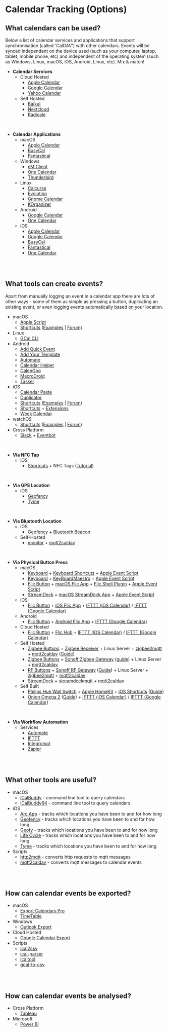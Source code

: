 # Calendar Tracking (Options)

## What calendars can be used?  
Below a list of calendar services and applications that support synchronisation (called 'CalDAV') with other calendars. Events will be synced independent on the device used (such as your computer, laptop, tablet, mobile phone, etc) and independent of the operating system (such as Windows, Linux, macOS, iOS, Android, Linux, etc). Mix & match!

* **Calendar Services**   
  * Cloud Hosted
     * [Apple Calendar](https://www.icloud.com/calendar/) 
     * [Google Calendar](http://calendar.google.com)
     * [Yahoo Calendar](http://calendar.yahoo.com)
   * Self Hosted
     * [Baïkal](http://www.baikal-server.com)
     * [Nextcloud](http://nextcloud.com) 
     * [Radicale](http://radicale.org)
<br />  

* **Calendar Applications**  
  * macOS
     * [Apple Calendar](http://support.apple.com/guide/calendar/welcome/mac)
     * [BusyCal](https://www.busymac.com/busycal/)
     * [Fantastical](https://flexibits.com/)
  * Windows
     * [eM Client](http://www.emclient.com)
     * [One Calendar](https://www.onecalendar.nl)
     * [Thunderbird](https://www.thunderbird.net/en-US/calendar/)
  * Linux
     * [Calcurse](https://calcurse.org)
     * [Evolution](https://wiki.gnome.org/Apps/Evolution) 
     * [Gnome Calendar](https://snapcraft.io/gnome-calendar)
     * [KOrganizer](https://apps.kde.org/en/korganizer)
  * Android
     * [Google Calendar](https://play.google.com/store/apps/details?id=com.google.android.calendar)
     * [One Calendar](https://play.google.com/store/apps/details?id=biz.codespark.xcalendarapp)
  * iOS
     * [Apple Calendar](https://apps.apple.com/app/id1108185179)
     * [Google Calendar](https://apps.apple.com/app/id909319292)
     * [BusyCal](https://apps.apple.com/us/app/id1035689743)
     * [Fantastical](https://apps.apple.com/app/id718043190)
     * [One Calendar](https://apps.apple.com/app/id1238379385)
<br />  
<br />  



## What tools can create events?  
Apart from manually logging an event in a calendar app there are lots of other ways - some of them as simple as pressing a button, duplicating an existing event, or even logging events automatically based on your location.
  * macOS
     * [Apple Script](https://github.com/107208579/calendar-tracking/tree/main/applescript)
     * [Shortcuts]() ([Examples](https://github.com/107208579/calendar-tracking/blob/main/shortcuts/README.md) | [Forum](https://www.reddit.com/r/shortcuts))
  * Linux
     * [GCal CLI](https://github.com/insanum/gcalcli)
  * Android
     * [Add Quick Event](https://play.google.com/store/apps/details?id=com.a3w4u.addquickeventfree)
     * [Add Your Template](https://play.google.com/store/apps/details?id=streim.de.quickaddroidpro) 
     * [Automate](https://play.google.com/store/apps/details?id=com.llamalab.automate)
     * [Calendar Helper](https://play.google.com/store/apps/details?id=net.noople.calendarhelper)
     * [CalenGoo](https://play.google.com/store/apps/details?id=com.calengoo.android)
     * [MacroDroid](https://play.google.com/store/apps/details?id=com.arlosoft.macrodroid)
     * [Tasker](https://play.google.com/store/apps/details?id=net.dinglisch.android.taskerm)
  * iOS
     * [Calendar Paste](https://apps.apple.com/app/id581693524)
     * [Duplicator](https://apps.apple.com/app/id863270136)
     * [Shortcuts](https://support.apple.com/en-gb/guide/shortcuts/welcome/ios) ([Examples](https://github.com/107208579/calendar-tracking/blob/main/shortcuts/README.md) | [Forum](https://www.reddit.com/r/shortcuts))
     * [Shortcuts](https://support.apple.com/en-gb/guide/shortcuts/welcome/ios) + [Extensions](https://appraven.net/collection.php?listId=5e9631e1f2701d7f562d3e55)
     * [Week Calendar](https://apps.apple.com/app/id381059732)
  * watchOS
     * [Shortcuts](https://support.apple.com/en-gb/guide/watch/apd99050d435/watchos) ([Examples](https://github.com/107208579/calendar-tracking/blob/main/shortcuts/README.md) | [Forum](https://www.reddit.com/r/shortcuts))
   * Cross Platform
     * [Slack](https://slack.com) + [Eventbot](https://geteventbot.com)
<br />

* **Via NFC Tap**
  * iOS
     * [Shortcuts](https://support.apple.com/en-gb/guide/shortcuts/welcome/ios) + NFC Tags ([Tutorial](https://www.matthewcassinelli.com/nfc-tags-siri-shortcuts/))
<br />

 * **Via GPS Location**
   * iOS
     * [Geofency](https://apps.apple.com/app/id615538630) 
     * [Tyme](https://apps.apple.com/app/id1461456813) 
<br />

 * **Via Bluetooth Location**  
   * iOS  
     * [Geofency](https://apps.apple.com/app/id615538630) + [Bluetooth Beacon](https://www.feasycom.com/product/Bluetooth-Beacon.html)
   * Self-Hosted  
     * [monitor](https://github.com/andrewjfreyer/monitor) + [mqtt2caldav](https://github.com/107208579/mqtt2caldav)   
<br />

* **Via Physical Button Press**  
  * macOS
     * [Keyboard](https://www.apple.com/sg/shop/product/MLA22ZA/A/magic-keyboard-us-english) + [Keyboard Shortcuts](https://support.apple.com/en-gb/guide/mac-help/mchlp2271/11.0/mac/11.0) + [Apple Event Script](https://github.com/107208579/calendar-tracking/tree/main/applescript)
     * [Keyboard](https://www.apple.com/sg/shop/product/MLA22ZA/A/magic-keyboard-us-english) + [KeyBoardMaestro](https://www.keyboardmaestro.com) + [Apple Event Script](https://github.com/107208579/calendar-tracking/tree/main/applescript)
     * [Flic Button](https://flic.io/) + [macOS Flic App](https://flic.io/mac-app) + [Flic Shell Plugin](https://github.com/MikeDocker/Flic-Plugin) + [Apple Event Script](https://github.com/107208579/calendar-tracking/tree/main/applescript)
     * [StreamDeck](https://www.elgato.com/en/gaming/stream-deck) + [macOS StreamDeck App](https://www.elgato.com/en/gaming/downloads) + [Apple Event Script](https://github.com/107208579/calendar-tracking/tree/main/applescript)
  * iOS 
     * [Flic Button](https://flic.io/) + [iOS Flic App](https://apps.apple.com/app/id977593793) + [IFTTT (iOS Calendar)](https://ifttt.com/ios_calendar) / [IFTTT (Google Calendar)](https://ifttt.com/google_calendar)
  * Android
     * [Flic Button](https://flic.io/) + [Android Flic App](https://play.google.com/store/apps/details?id=io.flic.app) + [IFTTT (Google Calendar)](https://ifttt.com/google_calendar)
  * Cloud Hosted
     * [Flic Button](https://flic.io/) + [Flic Hub](https://flic.io/) + [IFTTT (iOS Calendar)](https://ifttt.com/ios_calendar) / [IFTTT (Google Calendar)](https://ifttt.com/google_calendar)
  * Self Hosted
     * [Zigbee Buttons](https://www.zigbee2mqtt.io/information/supported_devices.html) + [Zigbee Receiver](https://www.zigbee2mqtt.io/information/supported_adapters.html) + Linux Server + [zigbee2mqtt](https://www.zigbee2mqtt.io) + [mqtt2caldav](https://github.com/107208579/mqtt2caldav) ([Guide](https://github.com/107208579/calendar-tracking/blob/main/switches/README.md))
     * [Zigbee Buttons](https://www.zigbee2mqtt.io/information/supported_devices.html) + [Sonoff Zigbee Gateway](https://www.itead.cc/sonoff-zbbridge.html) ([guide](https://www.digiblur.com/2020/07/how-to-use-sonoff-zigbee-bridge-with.html)) + Linux Server + [mqtt2caldav](https://github.com/107208579/mqtt2caldav) 
     * [RF Buttons](https://www.amazon.com/s?k=433MHz+Button) + [Sonoff RF Gateway](https://sonoff.tech/product/accessories/433-rf-bridge) ([Guide](https://www.youtube.com/watch?v=o4Qa43c_shM)) + Linux Server + [zigbee2mqtt](https://www.zigbee2mqtt.io) + [mqtt2caldav](https://github.com/107208579/mqtt2caldav)
     * [StreamDeck](https://www.elgato.com/en/gaming/stream-deck) + [streamdeckmqtt](https://michaeldot.com/blog/2020/2/15/streamdeckmqttopenhab) + [mqtt2caldav](https://github.com/107208579/mqtt2caldav)
  * Self Built
     * [Philips Hue Wall Switch](https://www.philips-hue.com/en-gb/p/hue-philips-hue-wall-switch-module/8719514318045) + [Apple HomeKit](https://support.apple.com/en-sg/HT204893) + [iOS Shortcuts](https://support.apple.com/en-gb/guide/shortcuts/welcome/ios) ([Guide](https://riedel.wtf/philipps-hue-wall-switch/))
     * [Onion Omega 2](https://onion.io/omega2/) ([Guide](http://frederickvandenbosch.be/?p=2345)) + [IFTTT (iOS Calendar)](https://ifttt.com/ios_calendar) / [IFTTT (Google Calendar)](https://ifttt.com/google_calendar)
<br />

* **Via Workflow Automation**  
  * Services
    * [Automate](https://automate.io) 
    * [IFTTT](https://ifttt.com)
    * [Integromat](https://www.integromat.com)
    * [Zapier](https://zapier.com)
<br />
<br />



## What other tools are useful?  
* macOS
   * [iCalBuddy](https://hasseg.org/icalBuddy/) - command line tool to query calendars
   * [iCalBuddy64](https://github.com/DavidKaluta/icalBuddy64) - command line tool to query calendars
 * iOS  
   * [Arc App](https://apps.apple.com/app/id1063151918) - tracks which locations you have been to and for how long  
   * [Geofency](https://apps.apple.com/app/id615538630) - tracks which locations you have been to and for how long  
   * [Geofy](https://apps.apple.com/app/id894390468) - tracks which locations you have been to and for how long  
   * [Life Cycle](https://apps.apple.com/app/id1064955217) - tracks which locations you have been to and for how long  
   * [Tyme](https://apps.apple.com/app/id1461456813) - tracks which locations you have been to and for how long  
* Scripts
   * [http2mqtt](https://github.com/oliverlorenz/http2mqtt) - converts http requests to mqtt messages
   * [mqtt2caldav](https://github.com/107208579/mqtt2caldav) - converts mqtt messages to calendar events
<br />
<br />



## How can calendar events be exported?  
* macOS  
  * [Export Calendars Pro](http://apps.apple.com/app/id663835623)
  * [TimeTable](https://apps.apple.com/app/id1191331765)
* Windows 
  * [Outlook Export](https://support.microsoft.com/en-us/office/import-and-export-outlook-email-contacts-and-calendar-92577192-3881-4502-b79d-c3bbada6c8ef)
* Cloud Hosted
  * [Google Calendar Export](https://support.google.com/calendar/answer/37111)
* Scripts
  * [ical2csv](https://github.com/search?q=ical2csv&type=Repositories)
  * [ical-parser](https://github.com/snafuz/ical-parser)
  * [icaltool](https://github.com/randomchars42/icaltool)
  * [gcal-to-csv](https://github.com/search?q=gcal-to-csv&type=Repositories)
<br />
<br />



## How can calendar events be analysed?  
* Cross Platform
   * [Tableau](https://www.tableau.com)
* Microsoft
   * [Power Bi](https://powerbi.microsoft.com)
<br />
<br />
